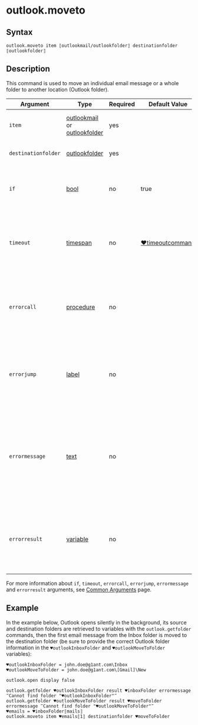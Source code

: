 # outlook.moveto

## Syntax

```G1ANT
outlook.moveto item ⟦outlookmail/outlookfolder⟧ destinationfolder ⟦outlookfolder⟧
```

## Description

This command is used to move an individual email message or a whole folder to another location (Outlook folder).

| Argument            | Type                                                         | Required | Default Value                                                | Description                                                  |
| ------------------- | ------------------------------------------------------------ | -------- | ------------------------------------------------------------ | ------------------------------------------------------------ |
| `item`              | [outlookmail](../../../G1ANT.Language/Structures/OutlookMailStructure.md) or [outlookfolder](../../../G1ANT.Language/Structures/OutlookFolderStructure.md) | yes      |                                                              | An item (a message or a folder) to be moved                  |
| `destinationfolder` | [outlookfolder](../../../g1ant.language/structures/outlookfolderstructure.md) | yes      |                                                              | Destination Outlook folder                                   |
| `if`           | [bool](../../../g1ant.language/structures/booleanstructure.md) | no       | true                                                        | Executes the command only if a specified condition is true   |
| `timeout`      | [timespan](../../../g1ant.language/structures/timespanstructure.md) | no       | [♥timeoutcommand](../../../appendices/special-variables.md) | Specifies time in milliseconds for G1ANT.Robot to wait for the command to be executed |
| `errorcall`    | [procedure](../../../g1ant.language/structures/procedurestructure.md) | no       |                                                             | Name of a procedure to call when the command throws an exception or when a given `timeout` expires |
| `errorjump`    | [label](../../../g1ant.language/structures/labelstructure.md) | no       |                                                             | Name of the label to jump to when the command throws an exception or when a given `timeout` expires |
| `errormessage` | [text](../../../g1ant.language/structures/textstructure.md)  | no       |                                                             | A message that will be shown in case the command throws an exception or when a given `timeout` expires, and no `errorjump` argument is specified |
| `errorresult`  | [variable](../../../G1ANT.Language/Structures/VariableStructure.md) | no       |                                                             | Name of a variable that will store the returned exception. The variable will be of [error](../../../G1ANT.Language/Structures/ErrorStructure.md) structure   |

For more information about `if`, `timeout`, `errorcall`, `errorjump`, `errormessage` and `errorresult` arguments, see [Common Arguments](../../../appendices/common-arguments.md) page.

## Example

In the example below, Outlook opens silently in the background, its source and destination folders are retrieved to variables with the `outlook.getfolder` commands, then the first email message from the Inbox folder is moved to the destination folder (be sure to provide the correct Outlook folder information in the `♥outlookInboxFolder` and `♥outlookMoveToFolder` variables):

```G1ANT
♥outlookInboxFolder = john.doe@g1ant.com\Inbox
♥outlookMoveToFolder = john.doe@g1ant.com\[Gmail]\New

outlook.open display false

outlook.getfolder ♥outlookInboxFolder result ♥inboxFolder errormessage ‴Cannot find folder "♥outlookInboxFolder"‴
outlook.getfolder ♥outlookMoveToFolder result ♥moveToFolder errormessage ‴Cannot find folder "♥outlookMoveToFolder"‴
♥emails = ♥inboxFolder⟦mails⟧
outlook.moveto item ♥emails⟦1⟧ destinationfolder ♥moveToFolder
```
